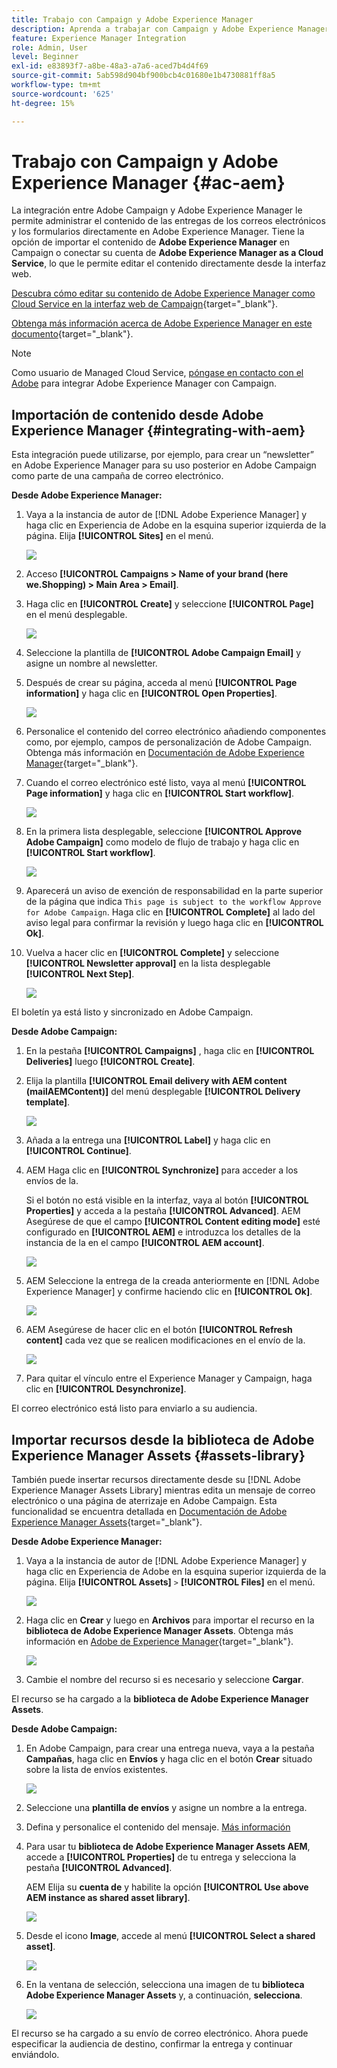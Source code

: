 ```yaml
---
title: Trabajo con Campaign y Adobe Experience Manager
description: Aprenda a trabajar con Campaign y Adobe Experience Manager
feature: Experience Manager Integration
role: Admin, User
level: Beginner
exl-id: e83893f7-a8be-48a3-a7a6-aced7b4d4f69
source-git-commit: 5ab598d904bf900bcb4c01680e1b4730881ff8a5
workflow-type: tm+mt
source-wordcount: '625'
ht-degree: 15%

---
```


# Trabajo con Campaign y Adobe Experience Manager {#ac-aem}

La integración entre Adobe Campaign y Adobe Experience Manager le permite administrar el contenido de las entregas de los correos electrónicos y los formularios directamente en Adobe Experience Manager. Tiene la opción de importar el contenido de **Adobe Experience Manager** en Campaign o conectar su cuenta de **Adobe Experience Manager as a Cloud Service**, lo que le permite editar el contenido directamente desde la interfaz web.

[Descubra cómo editar su contenido de Adobe Experience Manager como Cloud Service en la interfaz web de Campaign](https://experienceleague.adobe.com/docs/campaign-web/v8/integrations/aem-content.html){target="_blank"}.

[Obtenga más información acerca de Adobe Experience Manager en este documento](https://experienceleague.adobe.com/docs/experience-manager-65/administering/integration/campaignonpremise.html#aem-and-adobe-campaign-integration-workflow){target="_blank"}.


>[!NOTE]
>
>Como usuario de Managed Cloud Service, [póngase en contacto con el Adobe](../start/campaign-faq.md#support) para integrar Adobe Experience Manager con Campaign.

## Importación de contenido desde Adobe Experience Manager {#integrating-with-aem}

Esta integración puede utilizarse, por ejemplo, para crear un “newsletter” en Adobe Experience Manager para su uso posterior en Adobe Campaign como parte de una campaña de correo electrónico.

**Desde Adobe Experience Manager:**

1. Vaya a la instancia de autor de [!DNL Adobe Experience Manager] y haga clic en Experiencia de Adobe en la esquina superior izquierda de la página. Elija **[!UICONTROL Sites]** en el menú.

   ![](assets/aem_authoring_1.png)

1. Acceso **[!UICONTROL Campaigns > Name of your brand (here we.Shopping) > Main Area > Email]**.

1. Haga clic en **[!UICONTROL Create]** y seleccione **[!UICONTROL Page]** en el menú desplegable.

   ![](assets/aem_authoring_2.png)

1. Seleccione la plantilla de **[!UICONTROL Adobe Campaign Email]** y asigne un nombre al newsletter.

1. Después de crear su página, acceda al menú **[!UICONTROL Page information]** y haga clic en **[!UICONTROL Open Properties]**.

   ![](assets/aem_authoring_3.png)

1. Personalice el contenido del correo electrónico añadiendo componentes como, por ejemplo, campos de personalización de Adobe Campaign. Obtenga más información en [Documentación de Adobe Experience Manager](https://experienceleague.adobe.com/docs/experience-manager-65/content/sites/authoring/aem-adobe-campaign/campaign.html#editing-email-content){target="_blank"}.

1. Cuando el correo electrónico esté listo, vaya al menú **[!UICONTROL Page information]** y haga clic en **[!UICONTROL Start workflow]**.

   ![](assets/aem_authoring_4.png)

1. En la primera lista desplegable, seleccione **[!UICONTROL Approve Adobe Campaign]** como modelo de flujo de trabajo y haga clic en **[!UICONTROL Start workflow]**.

   ![](assets/aem_authoring_5.png)

1. Aparecerá un aviso de exención de responsabilidad en la parte superior de la página que indica `This page is subject to the workflow Approve for Adobe Campaign`. Haga clic en **[!UICONTROL Complete]** al lado del aviso legal para confirmar la revisión y luego haga clic en **[!UICONTROL Ok]**.

1. Vuelva a hacer clic en **[!UICONTROL Complete]** y seleccione **[!UICONTROL Newsletter approval]** en la lista desplegable **[!UICONTROL Next Step]**.

   ![](assets/aem_authoring_6.png)

El boletín ya está listo y sincronizado en Adobe Campaign.

**Desde Adobe Campaign:**

1. En la pestaña **[!UICONTROL Campaigns]** , haga clic en **[!UICONTROL Deliveries]** luego **[!UICONTROL Create]**.

1. Elija la plantilla **[!UICONTROL Email delivery with AEM content (mailAEMContent)]** del menú desplegable **[!UICONTROL Delivery template]**.

   ![](assets/aem_authoring_7.png)

1. Añada a la entrega una **[!UICONTROL Label]** y haga clic en **[!UICONTROL Continue]**.

1. AEM Haga clic en **[!UICONTROL Synchronize]** para acceder a los envíos de la.

   Si el botón no está visible en la interfaz, vaya al botón **[!UICONTROL Properties]** y acceda a la pestaña **[!UICONTROL Advanced]**. AEM Asegúrese de que el campo **[!UICONTROL Content editing mode]** esté configurado en **[!UICONTROL AEM]** e introduzca los detalles de la instancia de la en el campo **[!UICONTROL AEM account]**.

   ![](assets/aem_authoring_8.png)

1. AEM Seleccione la entrega de la creada anteriormente en [!DNL Adobe Experience Manager] y confirme haciendo clic en **[!UICONTROL Ok]**.

   ![](assets/aem_authoring_11.png)

1. AEM Asegúrese de hacer clic en el botón **[!UICONTROL Refresh content]** cada vez que se realicen modificaciones en el envío de la.

   ![](assets/aem_authoring_12.png)

1. Para quitar el vínculo entre el Experience Manager y Campaign, haga clic en **[!UICONTROL Desynchronize]**.

El correo electrónico está listo para enviarlo a su audiencia.

## Importar recursos desde la biblioteca de Adobe Experience Manager Assets {#assets-library}

También puede insertar recursos directamente desde su [!DNL Adobe Experience Manager Assets Library] mientras edita un mensaje de correo electrónico o una página de aterrizaje en Adobe Campaign. Esta funcionalidad se encuentra detallada en [Documentación de Adobe Experience Manager Assets](https://experienceleague.adobe.com/docs/experience-manager-65/content/assets/managing/manage-assets.html){target="_blank"}.

**Desde Adobe Experience Manager:**

1. Vaya a la instancia de autor de [!DNL Adobe Experience Manager] y haga clic en Experiencia de Adobe en la esquina superior izquierda de la página. Elija **[!UICONTROL Assets]** `>` **[!UICONTROL Files]** en el menú.

   ![](assets/aem_assets_1.png)

1. Haga clic en **Crear** y luego en **Archivos** para importar el recurso en la **biblioteca de Adobe Experience Manager Assets**. Obtenga más información en [Adobe de Experience Manager](https://experienceleague.adobe.com/docs/experience-manager-65/content/assets/managing/manage-assets.html#uploading-assets){target="_blank"}.

   ![](assets/aem_assets_2.png)

1. Cambie el nombre del recurso si es necesario y seleccione **Cargar**.

El recurso se ha cargado a la **biblioteca de Adobe Experience Manager Assets**.

**Desde Adobe Campaign:**

1. En Adobe Campaign, para crear una entrega nueva, vaya a la pestaña **Campañas**, haga clic en **Envíos** y haga clic en el botón **Crear** situado sobre la lista de envíos existentes.

   ![](assets/aem_assets_3.png)

1. Seleccione una **plantilla de envíos** y asigne un nombre a la entrega.

1. Defina y personalice el contenido del mensaje. [Más información](../send/email.md)

1. Para usar tu **biblioteca de Adobe Experience Manager Assets AEM**, accede a **[!UICONTROL Properties]** de tu entrega y selecciona la pestaña **[!UICONTROL Advanced]**.

   AEM Elija su **cuenta de** y habilite la opción **[!UICONTROL Use above AEM instance as shared asset library]**.

   ![](assets/aem_authoring_9.png)

1. Desde el icono **Image**, accede al menú **[!UICONTROL Select a shared asset]**.

   ![](assets/aem_assets_4.png)

1. En la ventana de selección, selecciona una imagen de tu **biblioteca Adobe Experience Manager Assets** y, a continuación, **selecciona**.

   ![](assets/aem_assets_5.png)

El recurso se ha cargado a su envío de correo electrónico. Ahora puede especificar la audiencia de destino, confirmar la entrega y continuar enviándolo.

